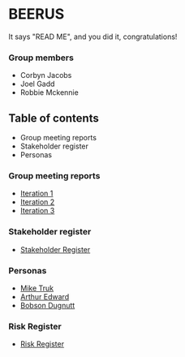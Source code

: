 # BEERUS

It says "READ ME", and you did it, congratulations!

### Group members

 - Corbyn Jacobs
 - Joel Gadd
 - Robbie Mckennie

## Table of contents

 - Group meeting reports
 - Stakeholder register
 - Personas


### Group meeting reports

 - [Iteration 1](Iteration%201/Meeting%20Report%20IT1.md)
 - [Iteration 2](Iteration%202/Meeting%20Report%20IT2.md)
 - [Iteration 3](Iteration%203/Meeting%20Report%20IT3.md)

### Stakeholder register

 - [Stakeholder Register](Iteration%201/Stakeholders%20Registry.md)

### Personas

 - [Mike Truk](Iteration%201/Persona-Mike-Truk.pdf)
 - [Arthur Edward](Iteration%201/Persona-Arthur-Edward.pdf)
 - [Bobson Dugnutt](Iteration%201/Persona-Bobson-Dugnutt.pdf)

### Risk Register

 - [Risk Register](Iteration%203/Risk%20Register.md)

